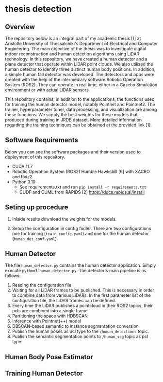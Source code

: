 # thesis detection
## Overview
The repository below is an integral part of my academic thesis [1] at Aristotle University of Thessaloniki's Department of Electrical and Computer Engineering. The main objective of the thesis was to investigate digital indoor reconstruction and human detection algorithms using LiDAR technology. In this repository, we have created a human detector and a plane detector that operate within LiDAR point clouds. We also utilized the human detector to identify three distinct human body positions. In addition, a simple human fall detector was developed. The detectors and apps were created with the help of the intermediary software Robotic Operation System (ROS2). They can operate in real time, either in a Gazebo Simulation environment or with actual LiDAR sensors.

This repository contains, in addition to the applications, the functions used for training the human detector model, notably Pointnet and Pointnet2. The trainer, hyperparameter tuner, data processing, and visualization are among these functions. We supply the best weights for these models that produced during training in JRDB dataset. More detailed information regarding the training techniques can be obtained at the provided link [1].

## Software Requirements
Below you can see the software packages and their version used to deployment of this repository.

 - CUDA 11.7
 - Robotic Operation System (ROS2) Humble Hawksbill [6] with XACRO and Rviz2
 - Python 3.10
    - See requirements.txt and run ``pip install -r requirements.txt`` 
    - CUDF and CUML from RAPIDS [2]  https://docs.rapids.ai/install
## Seting up procedure
1. Iniside results download the weights for the models.

2. Setup the configuration in config fodler. There are two configurations one for training (``train_config.yaml``) and one for the human detector (``human_det_conf.yaml``). 

## Human Detector
The file ``human_detector.py`` contains the human detector application. Simply execute ``python3 human_detector.py``. The detector's main pipeline is as follows:
1. Reading the configuration file
2. Waiting for all LiDAR frames to be published. This is necessary in order to combine data from various LiDARs. In the first parameter list of the configuration file, the LiDAR frames can be defined.
3. Every time the LiDAR publishes a pointcloud in their ROS2 topics, their pcls are combined into a single frame.
4. Partitioning the space with HDBSCAN
5. Inference with Pointnet(++) model 
6. DBSCAN-based semantic to instance segmantation conversion
7. Publish the human poses as pcl type to the ``/human_detections`` topic.
8. Publish the semantic segmentation points to ``/human_seg`` topic as pcl type

## Human Body Pose Estimator

## Training Human Detector

